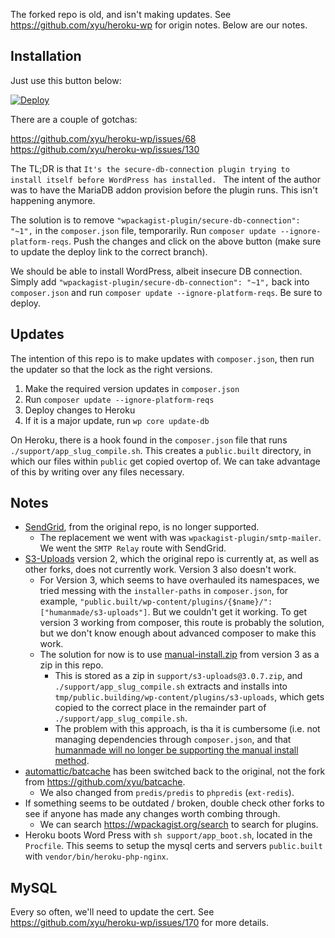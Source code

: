 The forked repo is old, and isn't making updates.  See https://github.com/xyu/heroku-wp for origin notes.  Below are our notes.

## Installation

Just use this button below:

[![Deploy](https://www.herokucdn.com/deploy/button.svg)](https://heroku.com/deploy?template=https://github.com/danieltjewett/heroku-wp/tree/major-updates)

There are a couple of gotchas:

https://github.com/xyu/heroku-wp/issues/68
https://github.com/xyu/heroku-wp/issues/130

The TL;DR is that `It's the secure-db-connection plugin trying to install itself before WordPress has installed. `  The intent of the author was to have the MariaDB addon provision before the plugin runs.  This isn't happening anymore.

The solution is to remove `"wpackagist-plugin/secure-db-connection": "~1",` in the `composer.json` file, temporarily.  Run `composer update --ignore-platform-reqs`.  Push the changes and click on the above button (make sure to update the deploy link to the correct branch).

We should be able to install WordPress, albeit insecure DB connection.  Simply add `"wpackagist-plugin/secure-db-connection": "~1",` back into `composer.json` and run `composer update --ignore-platform-reqs`.  Be sure to deploy.

## Updates

The intention of this repo is to make updates with `composer.json`, then run the updater so that the lock as the right versions.

1. Make the required version updates in `composer.json`
2. Run `composer update --ignore-platform-reqs`
3. Deploy changes to Heroku
4. If it is a major update, run `wp core update-db`

On Heroku, there is a hook found in the `composer.json` file that runs `./support/app_slug_compile.sh`.  This creates a `public.built` directory, in which our files within `public` get copied overtop of.  We can take advantage of this by writing over any files necessary.

## Notes

* [SendGrid](http://wordpress.org/plugins/sendgrid-email-delivery-simplified/), from the original repo, is no longer supported.
  * The replacement we went with was `wpackagist-plugin/smtp-mailer`.  We went the `SMTP Relay` route with SendGrid.
* [S3-Uploads](https://github.com/humanmade/S3-Uploads) version 2, which the original repo is currently at, as well as other forks, does not currently work.  Version 3 also doesn't work.
  * For Version 3, which seems to have overhauled its namespaces, we tried messing with the `installer-paths` in `composer.json`, for example, `"public.built/wp-content/plugins/{$name}/": ["humanmade/s3-uploads"]`.  But we couldn't get it working.  To get version 3 working from composer, this route is probably the solution, but we don't know enough about advanced composer to make this work.
  * The solution for now is to use [manual-install.zip](https://github.com/humanmade/S3-Uploads/releases/download/3.0.7/manual-install.zip) from version 3 as a zip in this repo.
    * This is stored as a zip in `support/s3-uploads@3.0.7.zip`, and `./support/app_slug_compile.sh` extracts and installs into `tmp/public.building/wp-content/plugins/s3-uploads`, which gets copied to the correct place in the remainder part of `./support/app_slug_compile.sh`.
    * The problem with this approach, is tha it is cumbersome (i.e. not managing dependencies through `composer.json`, and that [humanmade will no longer be supporting the manual install method](https://github.com/humanmade/S3-Uploads/issues/644).
* [automattic/batcache](https://github.com/Automattic/batcache) has been switched back to the original, not the fork from https://github.com/xyu/batcache.
  * We also changed from `predis/predis` to `phpredis` (`ext-redis`).
* If something seems to be outdated / broken, double check other forks to see if anyone has made any changes worth combing through.
  * We can search https://wpackagist.org/search to search for plugins.
* Heroku boots Word Press with `sh support/app_boot.sh`, located in the `Procfile`.  This seems to setup the mysql certs and servers `public.built` with `vendor/bin/heroku-php-nginx`.

## MySQL

Every so often, we'll need to update the cert.  See https://github.com/xyu/heroku-wp/issues/170 for more details.